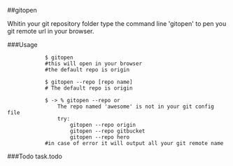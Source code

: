 ##gitopen

Whitin your git repository folder type the command line 'gitopen' to pen you git remote url in your  browser.


###Usage
```
			$ gitopen
			#this will open in your browser
			#the default repo is origin

			$ gitopen --repo [repo name]
			# The default repo is origin

			$ -> % gitopen --repo or
				The repo named 'awesome' is not in your git config file
				try:
					gitopen --repo origin
					gitopen --repo gitbucket
					gitopen --repo hero
			#in case of error it will output all your git remote name
```

###Todo
task.todo